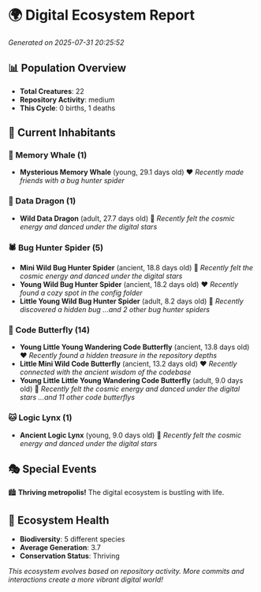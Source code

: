 # 🌍 Digital Ecosystem Report
*Generated on 2025-07-31 20:25:52*

## 📊 Population Overview
- **Total Creatures**: 22
- **Repository Activity**: medium
- **This Cycle**: 0 births, 1 deaths

## 👥 Current Inhabitants

### 🐋 Memory Whale (1)
- **Mysterious Memory Whale** (young, 29.1 days old) ❤️
  *Recently made friends with a bug hunter spider*

### 🐉 Data Dragon (1)
- **Wild Data Dragon** (adult, 27.7 days old) 💛
  *Recently felt the cosmic energy and danced under the digital stars*

### 🕷️ Bug Hunter Spider (5)
- **Mini Wild Bug Hunter Spider** (ancient, 18.8 days old) 💛
  *Recently felt the cosmic energy and danced under the digital stars*
- **Young Wild Bug Hunter Spider** (ancient, 18.2 days old) ❤️
  *Recently found a cozy spot in the config folder*
- **Little Young Wild Bug Hunter Spider** (adult, 8.2 days old) 💚
  *Recently discovered a hidden bug*
  *...and 2 other bug hunter spiders*

### 🦋 Code Butterfly (14)
- **Young Little Young Wandering Code Butterfly** (ancient, 13.8 days old) ❤️
  *Recently found a hidden treasure in the repository depths*
- **Little Mini Wild Code Butterfly** (ancient, 13.2 days old) ❤️
  *Recently connected with the ancient wisdom of the codebase*
- **Young Little Little Young Wandering Code Butterfly** (adult, 9.0 days old) 💚
  *Recently felt the cosmic energy and danced under the digital stars*
  *...and 11 other code butterflys*

### 🐱 Logic Lynx (1)
- **Ancient Logic Lynx** (young, 9.0 days old) 💚
  *Recently felt the cosmic energy and danced under the digital stars*

## 🎭 Special Events

🏙️ **Thriving metropolis!** The digital ecosystem is bustling with life.

## 🔬 Ecosystem Health
- **Biodiversity**: 5 different species
- **Average Generation**: 3.7
- **Conservation Status**: Thriving

*This ecosystem evolves based on repository activity. More commits and interactions create a more vibrant digital world!*